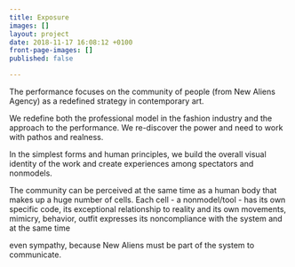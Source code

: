 ```yaml
---
title: Exposure
images: []
layout: project
date: 2018-11-17 16:08:12 +0100
front-page-images: []
published: false

---
```

The performance focuses on the community of people (from New Aliens Agency) as a redefined strategy in contemporary art. 

We redefine both the professional model in the fashion industry and the approach to the performance. We re-discover the power and need to work with pathos and realness. 

In the simplest forms and human principles, we build the overall visual identity of the work and create experiences among spectators and nonmodels.

The community can be perceived at the same time as a human body that makes up a huge number of cells. Each cell - a nonmodel/tool - has its own specific code, its exceptional relationship to reality and its own movements, mimicry, behavior, outfit expresses its noncompliance with the system and at the same time

even sympathy, because New Aliens must be part of the system to communicate.